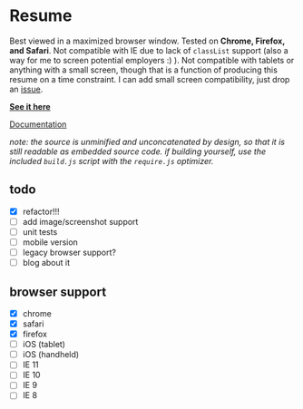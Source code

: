 Resume
======

Best viewed in a maximized browser window. Tested on **Chrome, Firefox, and Safari**. Not compatible with IE due to lack of `classList` support (also a way for me to screen potential employers :) ). Not compatible with tablets or anything with a small screen, though that is a function of producing this resume on a time constraint. I can add small screen compatibility, just drop an [issue](https://github.com/eighttrackmind/resume/issues).

**[See it here](http://eighttrackmind.github.io/resume/)**

[Documentation](https://github.com/eighttrackmind/resume/blob/master/coffee/resume.coffee.md)

*note: the source is unminified and unconcatenated by design, so that it is still readable as embedded source code. if building yourself, use the included `build.js` script with the `require.js` optimizer.*

## todo

- [x] refactor!!!
- [ ] add image/screenshot support
- [ ] unit tests
- [ ] mobile version
- [ ] legacy browser support?
- [ ] blog about it

## browser support

- [x] chrome
- [x] safari
- [x] firefox
- [ ] iOS (tablet)
- [ ] iOS (handheld)
- [ ] IE 11
- [ ] IE 10
- [ ] IE 9
- [ ] IE 8